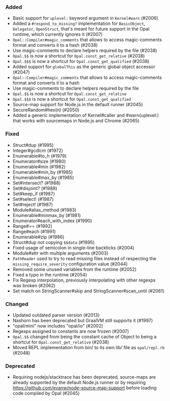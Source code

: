 <!--
Whitespace conventions:
- 4 spaces before ## titles
- 2 spaces before ### titles
- 1 spaces before normal text
-->

### Added

- Basic support for `uplevel:` keyword argument in `Kernel#warn` (#2006)
- Added a `#respond_to_missing?` implementation for `BasicObject`, `Delegator`, `OpenStruct`, that's meant for future support in the Opal runtime, which currently ignores it (#2007)
- `Opal::Compiler#magic_comments` that allows to access magic-comments format and converts it to a hash (#2038)
- Use magic-comments to declare helpers required by the file (#2038)
- `Opal.$$` is now a shortcut for `Opal.const_get_relative` (#2038)
- `Opal.$$$` is now a shortcut for `Opal.const_get_qualified` (#2038)
- Added support for `globalThis` as the generic global object accessor (#2047)
- `Opal::Compiler#magic_comments` that allows to access magic-comments format and converts it to a hash
- Use magic-comments to declare helpers required by the file
- `Opal.$$` is now a shortcut for `Opal.const_get_relative`
- `Opal.$$$` is now a shortcut for `Opal.const_get_qualified`
- Source-map support for Node.js in the default runner (#2045)
- SecureRandom#hex(n) (#2050)
- Added a generic implementation of Kernel#caller and #warn(uplevel:) that works with sourcemaps in Node.js and Chrome (#2065)


### Fixed

- Struct#dup (#1995)
- Integer#gcdlcm (#1972)
- Enumerable#to_h (#1979)
- Enumerator#size (#1980)
- Enumerable#min (#1982)
- Enumerable#min_by (#1985)
- Enumerable#max_by (#1985)
- Set#intersect? (#1988)
- Set#disjoint? (#1988)
- Set#keep_if (#1987)
- Set#select! (#1987)
- Set#reject! (#1987)
- Module#alias_method (#1983)
- Enumerable#minmax_by (#1981)
- Enumerator#each_with_index (#1990)
- Range#== (#1992)
- Range#each (#1991)
- Enumerable#zip (#1986)
- Struct#dup not copying `$$data` (#1995)
- Fixed usage of semicolon in single-line backticks (#2004)
- Module#attr with multiple arguments (#2003)
- `PathReader` used to try to read missing files instead of respecting the `missing_require_severity` configuration value (#2044)
- Removed some unused variables from the runtime (#2052)
- Fixed a typo in the runtime (#2054)
- Fix Regexp interpolation, previously interpolating with other regexps was broken (#2062)
- Set match on StringScanner#skip and StringScanner#scan_until (#2061)


### Changed

- Updated outdated parser version (#2013)
- Nashorn has been deprecated but GraalVM still supports it (#1997)
- "opal/mini" now includes "opal/io" (#2002)
- Regexps assigned to constants are now frozen (#2007)
- `Opal.$$` changed from being the constant cache of Object to being a shortcut for `Opal.const_get_relative` (#2038)
- Moved REPL implementation from bin/ to its own lib/ file as `opal/repl.rb` (#2048)


### Deprecated

- Requiring nodejs/stacktrace has been deprecated, source-maps are already
  supported by the default Node.js runner or by requiring https://github.com/evanw/node-source-map-support
  before loading code compiled by Opal (#2045)
